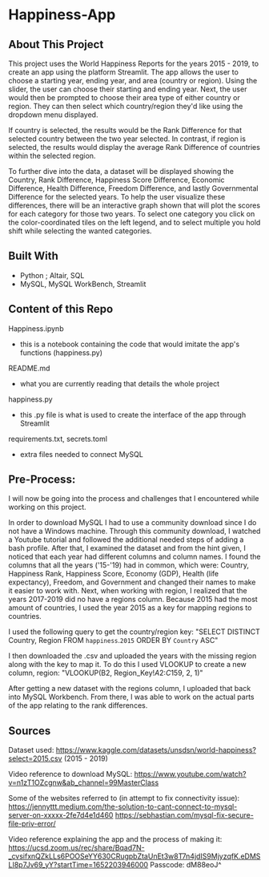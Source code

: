 # Happiness-App
## About This Project
This project uses the World Happiness Reports for the years 2015 - 2019, to create an app using the platform Streamlit. The app allows the user to choose a starting year, ending year, and area (country or region). Using the slider, the user can choose their starting and ending year. Next, the user would then be prompted to choose their area type of either country or region. They can then select which country/region they'd like using the dropdown menu displayed.

If country is selected, the results would be the Rank Difference for that selected country between the two year selected. In contrast, if region is selected, the results would display the average Rank Difference of countries within the selected region. 

To further dive into the data, a dataset will be displayed showing the Country, Rank Difference, Happiness Score Difference, Economic Difference, Health Difference, Freedom Difference, and lastly Governmental Difference for the selected years. To help the user visualize these differences, there will be an interactive graph shown that will plot the scores for each category for those two years. To select one category you click on the color-coordinated tiles on the left legend, and to select multiple you hold shift while selecting the wanted categories. 


## Built With
- Python ; Altair, SQL
- MySQL, MySQL WorkBench, Streamlit

## Content of this Repo
Happiness.ipynb
- this is a notebook containing the code that would imitate the app's functions (happiness.py)

README.md
- what you are currently reading that details the whole project

happiness.py 
- this .py file is what is used to create the interface of the app through Streamlit

requirements.txt, secrets.toml
- extra files needed to connect MySQL

## Pre-Process: 
I will now be going into the process and challenges that I encountered while working on this project.

In order to download MySQL I had to use a community download since I do not have a Windows machine. Through this community download, I watched a Youtube tutorial and followed the additional needed steps of adding a bash profile. After that, I examined the dataset and from the hint given, I noticed that each year had different columns and column names. I found the columns that all the years ('15-'19) had in common, which were: Country, Happiness Rank, Happiness Score, Economy (GDP), Health (life expectancy), Freedom, and Government and changed their names to make it easier to work with. Next, when working with region, I realized that the years 2017-2019 did no have a regions column. Because 2015 had the most amount of countries, I used the year 2015 as a key for mapping regions to countries.

I used the following query to get the country/region key:
"SELECT DISTINCT Country, Region FROM `happiness`.`2015` ORDER BY `Country` ASC"

I then downloaded the .csv and uploaded the years with the missing region along with the key to map it. 
To do this I used VLOOKUP to create a new column, region: 
"VLOOKUP(B2, Region_Key!$A$2:$C$159, 2, 1)"

After getting a new dataset with the regions column, I uploaded that back into MySQL Workbench. From there, I was able to work on the actual parts of the app relating to the rank differences. 


## Sources 
Dataset used: 
https://www.kaggle.com/datasets/unsdsn/world-happiness?select=2015.csv (2015 - 2019)

Video reference to download MySQL: 
https://www.youtube.com/watch?v=n1zT1OZcgnw&ab_channel=99MasterClass

Some of the websites referred to (in attempt to fix connectivity issue): 
https://jennyttt.medium.com/the-solution-to-cant-connect-to-mysql-server-on-xxxxx-2fe7d4e1d460
https://sebhastian.com/mysql-fix-secure-file-priv-error/

Video reference explaining the app and the process of making it: 
https://ucsd.zoom.us/rec/share/Bqad7N-_cvsifxnQZkLLs6POOSeYY630CRugpbZtaUnEt3w8T7n4jdIS9MjyzqfK.eDMSLI8p7Jv69_yY?startTime=1652203946000
Passcode: dM88eoJ^

